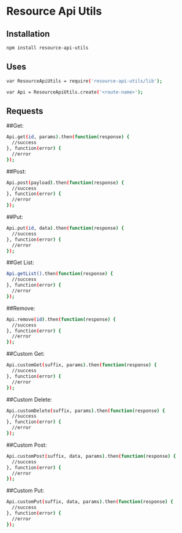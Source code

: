 
Resource Api Utils
============


Installation
------------

```sh
npm install resource-api-utils
```

Uses
----
```sh
var ResourceApiUtils = require('resource-api-utils/lib');

var Api = ResourceApiUtils.create('<route-name>');

```

Requests
--------

##Get:

```sh
Api.get(id, params).then(function(response) {
  //success 
}, function(error) {
  //error
});
```

##Post: 

```sh
Api.post(payload).then(function(response) {
  //success 
}, function(error) {
  //error
});

```

##Put:

```sh
Api.put(id, data).then(function(response) {
  //success
}, function(error) {
  //error
});

```
##Get List: 

```sh
Api.getList().then(function(response) {
  //success 
}, function(error) {
  //error
});

```

##Remove: 

```sh
Api.remove(id).then(function(response) {
  //success 
}, function(error) {
  //error
});

```

##Custom Get: 

```sh
Api.customGet(suffix, params).then(function(response) {
  //success 
}, function(error) {
  //error
});

```

##Custom Delete: 

```sh
Api.customDelete(suffix, params).then(function(response) {
  //success 
}, function(error) {
  //error
});

```

##Custom Post: 

```sh
Api.customPost(suffix, data, params).then(function(response) {
  //success 
}, function(error) {
  //error
});

```

##Custom Put: 

```sh
Api.customPut(suffix, data, params).then(function(response) {
  //success 
}, function(error) {
  //error
});

```


